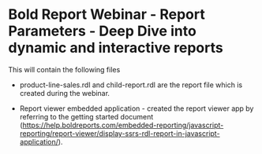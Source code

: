 # Bold Report Webinar - Report Parameters - Deep Dive into dynamic and interactive reports

This will contain the following files

* product-line-sales.rdl and child-report.rdl are the report file which is created during the webinar.

* Report viewer embedded application - created the report viewer app by referring to the getting started document (https://help.boldreports.com/embedded-reporting/javascript-reporting/report-viewer/display-ssrs-rdl-report-in-javascript-application/).